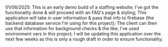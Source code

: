 01/06/2025: This is an early demo build of a staffing website; I've got the functionality done & will proceed with an FAQ's page & styling; This application will take in user information & pass that info to firebase (the backend database service I'm using for this project); The client can then use that information for background checks & the like; I've used environment vars in this project; I will be updating this application over the next few weeks as this is only a rough draft in order to ensure functionality;
